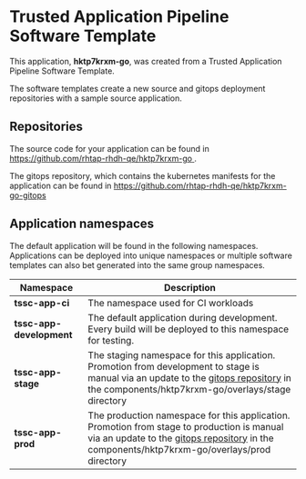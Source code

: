 # Trusted Application Pipeline Software Template

This application, **hktp7krxm-go**, was created from a Trusted Application Pipeline Software Template.

The software templates create a new source and gitops deployment repositories with a sample source application. 

## Repositories

The source code for your application can be found in [https://github.com/rhtap-rhdh-qe/hktp7krxm-go ](https://github.com/rhtap-rhdh-qe/hktp7krxm-go ).
 
The gitops repository, which contains the kubernetes manifests for the application can be found in 
[https://github.com/rhtap-rhdh-qe/hktp7krxm-go-gitops ](https://github.com/rhtap-rhdh-qe/hktp7krxm-go-gitops ) 

## Application namespaces 

The default application will be found in the following namespaces. Applications can be deployed into unique namespaces or multiple software templates can also bet generated into the same group namespaces.  

|  Namespace   |  Description   |  
| -------- | -------- |
| **tssc-app-ci** | The namespace used for CI workloads |
| **tssc-app-development** | The default application during development. Every build will be deployed to this namespace for testing. |
| **tssc-app-stage** | The staging namespace for this application. Promotion from development to stage is manual via an update to the [gitops repository](https://github.com/rhtap-rhdh-qe/hktp7krxm-go-gitops ) in the components/hktp7krxm-go/overlays/stage directory |
| **tssc-app-prod** | The production namespace for this application. Promotion from stage to production is manual via an update to the [gitops repository](https://github.com/rhtap-rhdh-qe/hktp7krxm-go-gitops ) in the components/hktp7krxm-go/overlays/prod directory |